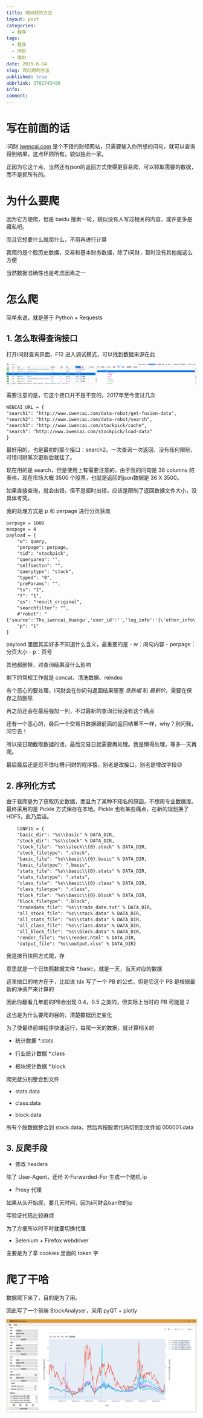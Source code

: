 ```yaml
---
title: 爬问财的方法
layout: post
categories:
  - 程序
tags:
  - 程序
  - 问财
  - 爬虫
date: 2019-6-14
slug: 爬问财的方法
published: true
abbrlink: 3761743480
info:
comment:
---
```

# 写在前面的话

i问财 [iwencai.com](https://www.iwencai.com) 是个不错的财经网站，只需要输入你所想的问句，就可以查询得到结果。这点环顾所有，貌似独此一家。

正因为它这个点，当然还有json的返回方式使得更容易爬，可以抓取需要的数据，而不是抓所有的。

# 为什么要爬

因为它方便爬，但是 baidu 搜索一轮，貌似没有人写过相关的内容，或许更多是藏私吧。

而且它想要什么就爬什么，不用再进行计算

我爬的是个股历史数据，交易和基本财务数据，除了i问财，暂时没有其他能这么方便

当然数据准确性也是考虑因素之一

# 怎么爬

简单来说，就是基于 Python + Requests

## 1. 怎么取得查询接口

打开i问财查询界面，F12 进入调试模式，可以找到数据来源在此

![20190614-0](/images/20190614-0.png)

需要注意的是，它这个接口并不是不变的，2017年至今变过几次

```
WENCAI_URL = {
"search1": "http://www.iwencai.com/data-robot/get-fusion-data",
"search2": "http://www.iwencai.com/data-robot/search",
"search3": "http://www.iwencai.com/stockpick/cache",
"search": "http://www.iwencai.com/stockpick/load-data"
}
```

最好用的，也是最初的那个接口：search2。一次查询一次返回，没有任何限制，可惜问财某次更新后就挂了。

现在用的是 search，但是使用上有需要注意的。由于我的问句是 36 columns 的表格，现在市场大概 3500 个股票，也就是返回的json数据是 36 X 3500。

如果直接查询，就会出错。但不是超时出错，应该是限制了返回数据文件大小，没具体考究。

我的处理方式是 p 和 perpage 进行分页获取

```
perpage = 1000
maxpage = 4
payload = {
    "w": query,
    "perpage": perpage,
    "tid": "stockpick",
    "queryarea": "",
    "selfsectsn": "",
    "querytype": "stock",
    "typed": "0",
    "preParams": "",
    "ts": "1",
    "f": "1",
    "qs": "result_original",
    "searchfilter": "",
    #"robot": "{'source':'Ths_iwencai_Xuangu','user_id':'','log_info':'{\'other_info\':\'{\\\'eventId\\\':\\\'iwencai_pc_hp_history\\\',\\\'ct\\\':1533288325154}\'}','user_name':'','version':'1.5'}",
    "p": "1"
}
```

payload 里面其实好多不知道什么含义，最重要的是 
    - w：问句内容
    - perpage：分页大小
    - p：页号

其他都删掉，对查询结果没什么影响

剩下的常规工作就是 concat、清洗数据、reindex

有个恶心的要处理，i问财会在你问句返回结果硬塞 *涨跌幅* 和 *最新价*，需要在保存之前删除

再之前还会在最后强加一列，不过最新的查询已经没有这个痛点

还有一个恶心的，最后一个交易日数据跟前面的返回结果不一样，why？别问我，问它去！

所以按日期截取数据的话，最后交易日就需要再处理。我是懒得处理，等多一天再爬。

最后最后还是忍不住吐槽i问财的程序猿，别老是改接口，别老是增改字段😠

## 2. 序列化方式

由于我爬是为了获取历史数据，而且为了某种不知名的原因，不想用专业数据库。最终采用的是 Pickle 方式保存在本地。Pickle 也有某些痛点，在新的规划换了 HDF5，此乃后话。

```
    CONFIG = {
    "basic_dir": "%s\\basic" % DATA_DIR,
    "stock_dir": "%s\\stock" % DATA_DIR,
    "stock_file": "%s\\stock\\{0}.stock" % DATA_DIR,
    "stock_filetype": ".stock",
    "basic_file": "%s\\basic\\{0}.basic" % DATA_DIR,
    "basic_filetype": ".basic",
    "stats_file": "%s\\basic\\{0}.stats" % DATA_DIR,
    "stats_filetype": ".stats",
    "class_file": "%s\\basic\\{0}.class" % DATA_DIR,
    "class_filetype": ".class",
    "block_file": "%s\\basic\\{0}.block" % DATA_DIR,
    "block_filetype": ".block",
    "tradedate_file": "%s\\trade_date.txt" % DATA_DIR,
    "all_stock_file": "%s\\stock.data" % DATA_DIR,
    "all_stats_file": "%s\\stats.data" % DATA_DIR,
    "all_class_file": "%s\\class.data" % DATA_DIR,
    "all_block_file": "%s\\block.data" % DATA_DIR,
    "render_file": "%s\\render.html" % DATA_DIR, 
    "output_file": "%s\\output.xlsx" % DATA_DIR}
```
我是按日快照方式爬，存

意思就是一个日快照数据文件 *.basic，就是一天，当天对应的数据

这里拗口的地方在于，比如说 tdx 写了一个 PB 的公式，但是它这个 PB 是根据最新的净资产来计算的

因此你翻看几年前的PB会出现 0.4，0.5 之类的，但实际上当时的 PB 可能是 2

这也是为什么要爬的目的，清楚数据历史变化

为了使最终前端程序快速运行，每爬一天的数据，就计算相关的

- 统计数据 *.stats

- 行业统计数据 *.class

- 板块统计数据 *.block

爬完就分别整合到文件  

- stats.data 

- class.data 

- block.data

所有个股数据整合到 stock.data，然后再按股票代码切割到文件如 000001.data

## 3. 反爬手段

   - 修改 headers

除了 User-Agent，还给 X-Forwarded-For 生成一个随机 ip

   - Proxy 代理

如果从头开始爬，要几天时间，因为i问财会ban你的ip

写验证代码比较麻烦

为了方便所以时不时就要切换代理

   - Selenium + Firefox webdriver

主要是为了拿 cookies 里面的 token 字


# 爬了干哈

数据爬下来了，目的是为了用。

因此写了一个前端 StockAnalyser，采用 pyQT + plotly

![](/images/20190614-1.png)
